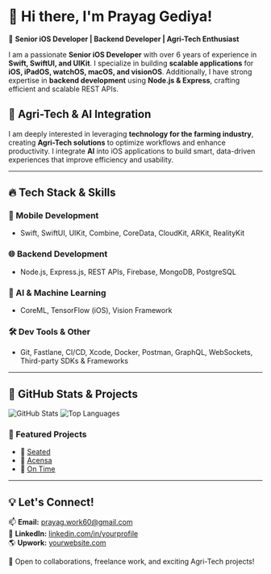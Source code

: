 # 👋 Hi there, I'm Prayag Gediya!

🚀 **Senior iOS Developer | Backend Developer | Agri-Tech Enthusiast**

I am a passionate **Senior iOS Developer** with over 6 years of experience in **Swift, SwiftUI, and UIKit**. I specialize in building **scalable applications** for **iOS, iPadOS, watchOS, macOS, and visionOS**. Additionally, I have strong expertise in **backend development** using **Node.js & Express**, crafting efficient and scalable REST APIs.

## 🌱 Agri-Tech & AI Integration
I am deeply interested in leveraging **technology for the farming industry**, creating **Agri-Tech solutions** to optimize workflows and enhance productivity. I integrate **AI** into iOS applications to build smart, data-driven experiences that improve efficiency and usability.

---

## 🔥 Tech Stack & Skills
### 🎨 Mobile Development
- Swift, SwiftUI, UIKit, Combine, CoreData, CloudKit, ARKit, RealityKit  

### 🌐 Backend Development
- Node.js, Express.js, REST APIs, Firebase, MongoDB, PostgreSQL  

### 🤖 AI & Machine Learning
- CoreML, TensorFlow (iOS), Vision Framework  

### 🛠️ Dev Tools & Other
- Git, Fastlane, CI/CD, Xcode, Docker, Postman, GraphQL, WebSockets, Third-party SDKs & Frameworks  

---

## 📌 GitHub Stats & Projects
![GitHub Stats](https://github-readme-stats.vercel.app/api?username=gediyaprayag&hide=contribs,prs)
![Top Languages](https://github-readme-stats.vercel.app/api/top-langs/?username=gediyaprayag&hide_progress=false&layout=compact)

### 🚀 Featured Projects
- 📱 [Seated](https://apps.apple.com/in/app/seated-seating-plans-dining/id1601137387)
- 📱 [Acensa](https://apps.apple.com/in/app/acensa-health/id1628889110)
- 📱 [On Time](https://apps.apple.com/us/app/ontime-plan-your-day/id6467190891)

---

## 💡 Let's Connect!
📫 **Email:** prayag.work60@gmail.com  
💼 **LinkedIn:** [linkedin.com/in/yourprofile](https://www.linkedin.com/in/%EF%A3%BF-prayag-gediya-380314145/)    
🌎 **Upwork:** [yourwebsite.com](https://www.upwork.com/freelancers/~01eab71240ed2222f1)  

💙 Open to collaborations, freelance work, and exciting Agri-Tech projects!

